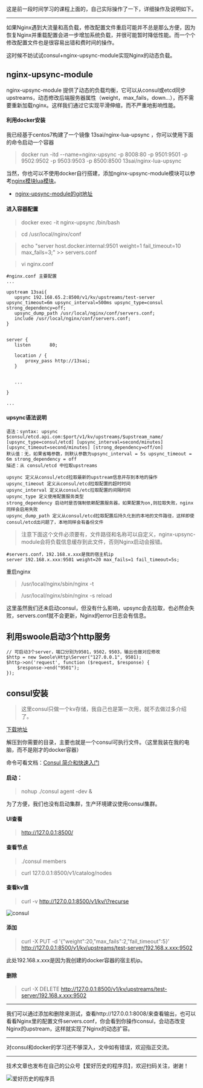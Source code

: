 这是前一段时间学习的课程上面的，自己实际操作了一下，详细操作及说明如下。

---

如果Nginx遇到大流量和高负载，修改配置文件重启可能并不总是那么方便，因为恢复Nginx并重载配置会进一步增加系统负载，并很可能暂时降低性能。而一个个修改配置文件也是很容易出错和费时间的操作。


这时候不妨试试consul+nginx-upsync-module实现Nginx的动态负载。


## nginx-upsync-module

nginx-upsync-module 提供了动态的负载均衡，它可以从consul或etcd同步upstreams，动态修改后端服务器属性（weight，max_fails，down…），而不需要重新加载nginx。这样我们通过它实现平滑伸缩，而不严重地影响性能。

#### 利用docker安装
 
我已经基于centos7构建了一个镜像 13sai/nginx-lua-upsync ，你可以使用下面的命令启动一个容器
 
> docker run -itd --name=nginx-upsync -p 8008:80 -p 9501:9501 -p 9502:9502 -p 9503:9503 -p 8500:8500 13sai/nginx-lua-upsync
 

当然，你也可以不使用docker自行搭建，添加nginx-upsync-module模块可以参考[nginx模块lua模块](https://learnku.com/articles/36567)。
 
- [nginx-upsync-module的git地址](https://github.com/weibocom/nginx-upsync-module#installation)
 
 
#### 进入容器配置
 
> docker exec -it nginx-upsync /bin/bash
 
> cd /usr/local/nginx/conf
 
> echo "server host.docker.internal:9501 weight=1 fail_timeout=10 max_fails=3;" >> servers.conf
 
 

 > vi nginx.conf
 
 ```
 #nginx.conf 主要配置
 ...
 
 upstream 13sai{
    upsync 192.168.65.2:8500/v1/kv/upstreams/test-server upsync_timeout=6m upsync_interval=500ms upsync_type=consul strong_dependency=off;
    upsync_dump_path /usr/local/nginx/conf/servers.conf;
    include /usr/local/nginx/conf/servers.conf;
}


server {
    listen       80;

    location / {
		proxy_pass http://13sai;
    }


    ...
    
}

...

```

#### upsync语法说明

```
语法：syntax: upsync $consul/etcd.api.com:$port/v1/kv/upstreams/$upstream_name/ [upsync_type=consul/etcd] [upsync_interval=second/minutes] [upsync_timeout=second/minutes] [strong_dependency=off/on]
默认值：无，如果省略参数，则默认参数为upsync_interval = 5s upsync_timeout = 6m strong_dependency = off
描述：从 consul/etcd 中拉取upstreams

upsync 定义从consul/etcd拉取最新的upstream信息并存到本地的操作
upsync_timeout 定义从consul/etcd拉取配置的超时时间
upsync_interval 定义从consul/etc拉取配置的间隔时间
upsync_type 定义使用配置服务类型
strong_dependency 启动时是否强制依赖配置服务器，如果配置为on,则拉取失败，nginx同样会启用失败
upsync_dump_path 定义从consul/etcd拉取配置后持久化到的本地的文件路径，这样即使 consul/etcd出问题了，本地同样会有备份文件
```

> 注意下面这个文件必须要有，文件路径和名称可以自定义，nginx-upsync-module会将负载信息缓存到此文件，否则Nginx启动会报错。

```
#servers.conf，192.168.x.xxx是我的宿主机ip
server 192.168.x.xxx:9501 weight=20 max_fails=1 fail_timeout=5s;
```


重启nginx

> /usr/local/nginx/sbin/nginx -t

> /usr/local/nginx/sbin/nginx -s reload

这里虽然我们还未启动consul，但没有什么影响，upsync会去拉取，也必然会失败，servers.conf就不会更新，Nginx的error日志会有信息。

## 利用swoole启动3个http服务

```
// 可启动3个server，端口分别为9501，9502，9503，输出也做对应修改
$http = new Swoole\Http\Server("127.0.0.1", 9501);
$http->on('request', function ($request, $response) {
    $response->end("9501");
});
```

## consul安装

> 这里consul只做一个kv存储，我自己也是第一次用，就不去做过多介绍了。

[下载地址](https://www.consul.io/downloads.html)

解压到你需要的目录，主要也就是一个consul可执行文件。（这里我装在我的电脑，而不是刚才的docker容器）

命令可看文档：[Consul 简介和快速入门](https://book-consul-guide.vnzmi.com/)


#### 启动：

> nohup ./consul agent -dev &

为了方便，我们也没有启动集群，生产环境建议使用consul集群。

#### UI查看

> http://127.0.0.1:8500/

#### 查看节点

> ./consul members

> curl 127.0.0.1:8500/v1/catalog/nodes


#### 查看kv值

> curl -v http://127.0.0.1:8500/v1/kv/\?recurse


![consul](https://cdn.learnku.com/uploads/images/201912/01/41489/aHdCOBhIWB.png!large)

#### 添加

> curl -X PUT -d '{"weight":20,"max_fails":2,"fail_timeout":5}' http://127.0.0.1:8500/v1/kv/upstreams/test-server/192.168.x.xxx:9502

此处192.168.x.xxx是因为我创建的docker容器的宿主机ip。

#### 删除

> curl -X DELETE http://127.0.0.1:8500/v1/kv/upstreams/test-server/192.168.x.xxx:9502

---

我们可以通过添加和删除来测试，查看http://127.0.0.1:8008/来查看输出，也可以看看Nginx里的配置文件servers.conf，你会看到你操作consul，会动态改变Nginx的upstream，这样就实现了Nginx的动态扩容。

----

对consul和docker的学习还不够深入，文中如有错误，欢迎指正交流。


-----

技术文章也发布在自己的公众号【爱好历史的程序员】，欢迎扫码关注，谢谢！

![爱好历史的程序员](https://cdn.learnku.com/uploads/images/201912/01/41489/1DaPm3bQeT.png!large)



